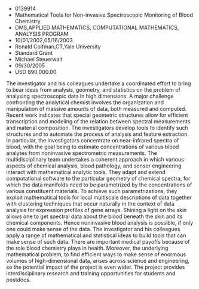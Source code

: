 
* 0139914
* Mathematical Tools for Non-invasive Spectroscopic Monitoring of Blood Chemistry
* DMS,APPLIED MATHEMATICS, COMPUTATIONAL MATHEMATICS, ANALYSIS PROGRAM
* 10/01/2002,05/16/2003
* Ronald Coifman,CT,Yale University
* Standard Grant
* Michael Steuerwalt
* 09/30/2005
* USD 890,000.00

The investigator and his colleagues undertake a coordinated effort to bring to
bear ideas from analysis, geometry, and statistics on the problem of analysing
spectroscopic data in high dimensions. A major challenge confronting the
analytical chemist involves the organization and manipulation of massive amounts
of data, both measured and computed. Recent work indicates that special
geometric structures allow for efficient transcription and modeling of the
relation between spectral measurements and material composition. The
investigators develop tools to identify such structures and to automate the
process of analysis and feature extraction. In particular, the investigators
concentrate on near-infrared spectra of blood, with the goal being to estimate
concentrations of various blood analytes from noninvasive spectrometric
measurements. The multidisciplinary team undertakes a coherent approach in which
various aspects of chemical analysis, blood pathology, and sensor engineering
interact with mathematical analytic tools. They adapt and extend computational
software to the particular geometry of chemical spectra, for which the data
manifolds need to be parametrized by the concentrations of various constituent
materials. To achieve such parametrizations, they exploit mathematical tools for
local multiscale descriptions of data together with clustering techniques that
occur naturally in the context of data analysis for expression profiles of gene
arrays. Shining a light on the skin allows one to get spectral data about the
blood beneath the skin and its chemical components. Hence noninvasive blood
analysis is possible, if only one could make sense of the data. The investigator
and his colleagues apply a range of mathematical and statistical ideas to build
tools that can make sense of such data. There are important medical payoffs
because of the role blood chemistry plays in health. Moreover, the underlying
mathematical problem, to find efficient ways to make sense of enormous volumes
of high-dimensional data, arises across science and engineering, so the
potential impact of the project is even wider. The project provides
interdisciplinary research and training opportunities for students and postdocs.
